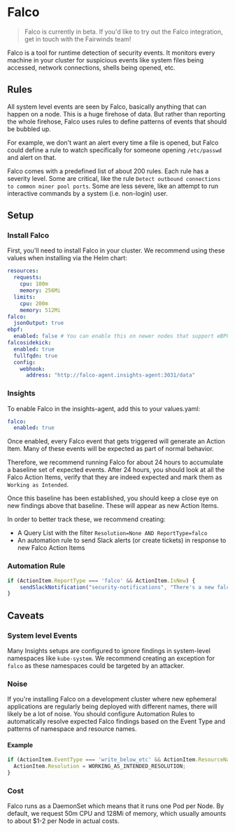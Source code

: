 # Falco
> Falco is currently in beta. If you'd like to try out the Falco integration,
> get in touch with the Fairwinds team!

Falco is a tool for runtime detection of security events. It monitors every machine in your cluster for suspicious events like system files being accessed, network connections, shells being opened, etc.

## Rules
All system level events are seen by Falco, basically anything that can happen on a node.
This is a huge firehose of data. But rather than reporting the whole firehose,
Falco uses rules to define patterns of events that should be bubbled up.

For example, we don't want an alert every time a file is opened,
but Falco could define a rule to watch specifically for someone opening
`/etc/passwd` and alert on that.

Falco comes with a predefined list of about 200 rules. Each rule has a severity level.
Some are critical, like the rule `Detect outbound connections to common miner pool ports`.
Some are less severe, like an attempt to run interactive commands by a system
(i.e. non-login) user.

## Setup
### Install Falco
First, you'll need to install Falco in your cluster. We recommend using these values when installing
via the Helm chart:
```yaml
resources:
  requests:
    cpu: 100m
    memory: 256Mi
  limits:
    cpu: 200m
    memory: 512Mi
falco:
  jsonOutput: true
ebpf:
  enabled: false # You can enable this on newer nodes that support eBPF
falcosidekick:
  enabled: true
  fullfqdn: true
  config:
    webhook:
      address: "http://falco-agent.insights-agent:3031/data"
```

### Insights
To enable Falco in the insights-agent, add this to your values.yaml:
```yaml
falco:
  enabled: true
```

Once enabled, every Falco event that gets triggered will generate an Action Item.
Many of these events will be expected as part of normal behavior.

Therefore, we recommend running Falco for about 24 hours to accumulate a
baseline set of expected events. After 24 hours,
you should look at all the Falco Action Items, verify that they are indeed expected
and mark them as `Working as Intended`.

Once this baseline has been established, you should keep a close eye on new findings above that baseline.
These will appear as new Action Items.

In order to better track these, we recommend creating:
* A Query List with the filter `Resolution=None AND ReportType=falco`
* An automation rule to send Slack alerts (or create tickets) in response to new Falco Action Items

### Automation Rule
```js
if (ActionItem.ReportType === 'falco' && ActionItem.IsNew) {
    sendSlackNotification("security-notifications", "There's a new falco finding! :scream:\n\n" + ActionItem.Title);
}
```

## Caveats
### System level Events
Many Insights setups are configured to ignore findings in system-level namespaces
like `kube-system`. We recommend creating an exception for `falco` as these namespaces
could be targeted by an attacker.

### Noise
If you're installing Falco on a development cluster where new ephemeral applications are
regularly being deployed with different names, there will likely be a lot of noise. You
should configure Automation Rules to automatically resolve expected Falco findings
based on the Event Type and patterns of namespace and resource names.

#### Example
```js
if (ActionItem.EventType === 'write_below_etc' && ActionItem.ResourceName.indexOf('app-dashboard') === 0) {
  ActionItem.Resolution = WORKING_AS_INTENDED_RESOLUTION;
}
```

### Cost
Falco runs as a DaemonSet which means that it runs one Pod per Node. By default, we request
50m CPU and 128Mi of memory, which usually amounts to about $1-2 per Node in actual costs.
